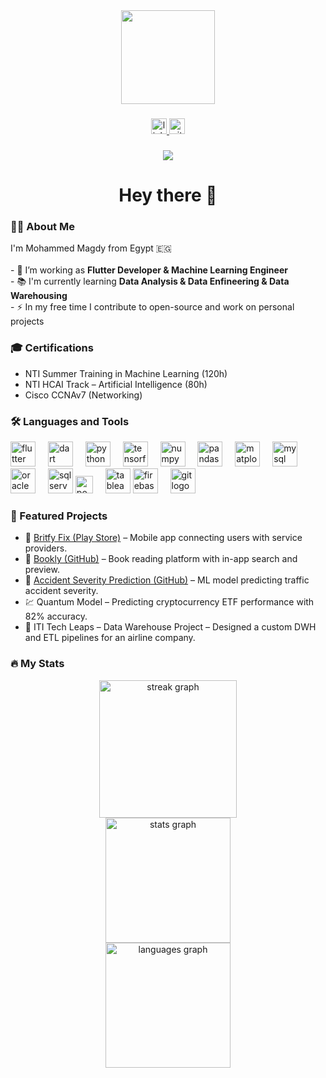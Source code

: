 <div align="center">
  <img height="150" src="https://media.giphy.com/media/M9gbBd9nbDrOTu1Mqx/giphy.gif"  />
</div>

###

<div align="center">
  <a href="https://www.linkedin.com/in/mohammed-magdy-b8a37a1a8/" target="_blank">
    <img src="https://img.shields.io/static/v1?message=LinkedIn&logo=linkedin&label=&color=0077B5&logoColor=white&labelColor=&style=for-the-badge" height="25" alt="linkedin logo"  />
  </a>
  <a href="https://github.com/muuahmmed" target="_blank">
    <img src="https://img.shields.io/static/v1?message=GitHub&logo=github&label=&color=181717&logoColor=white&labelColor=&style=for-the-badge" height="25" alt="github logo"  />
  </a>
</div>

###

<div align="center">
  <img src="https://visitor-badge.laobi.icu/badge?page_id=muuahmmed.muuahmmed"  />
</div>

###

<h1 align="center">Hey there 👋</h1>

###

<h3 align="left">👨‍💻 About Me</h3>

<p align="left">
I'm Mohammed Magdy from Egypt 🇪🇬 <br><br>
- 🔭 I’m working as <b>Flutter Developer & Machine Learning Engineer</b><br>
- 📚 I'm currently learning <b>Data Analysis & Data Enfineering & Data Warehousing</b><br>
- ⚡ In my free time I contribute to open-source and work on personal projects
</p>

###

<h3 align="left">🎓 Certifications</h3>

- NTI Summer Training in Machine Learning (120h)  
- NTI HCAI Track – Artificial Intelligence (80h)  
- Cisco CCNAv7 (Networking)  

###

<h3 align="left">🛠 Languages and Tools</h3>

<div align="left">
  <!-- Programming & Mobile -->
  <img src="https://cdn.jsdelivr.net/gh/devicons/devicon/icons/flutter/flutter-original.svg" height="40" alt="flutter logo" />
  <img width="12" />
  <img src="https://cdn.jsdelivr.net/gh/devicons/devicon/icons/dart/dart-original.svg" height="40" alt="dart logo" />
  <img width="12" />
  <img src="https://cdn.jsdelivr.net/gh/devicons/devicon/icons/python/python-original.svg" height="40" alt="python logo" />
  <img width="12" />

  <!-- Data Science -->
  <img src="https://cdn.jsdelivr.net/gh/devicons/devicon/icons/tensorflow/tensorflow-original.svg" height="40" alt="tensorflow logo" />
  <img width="12" />
  <img src="https://cdn.jsdelivr.net/gh/devicons/devicon/icons/numpy/numpy-original.svg" height="40" alt="numpy logo" />
  <img width="12" />
  <img src="https://cdn.jsdelivr.net/gh/devicons/devicon/icons/pandas/pandas-original.svg" height="40" alt="pandas logo" />
  <img width="12" />
  <img src="https://upload.wikimedia.org/wikipedia/commons/8/84/Matplotlib_icon.svg" height="40" alt="matplotlib logo" />
  <img width="12" />

  <!-- Databases -->
  <img src="https://cdn.jsdelivr.net/gh/devicons/devicon/icons/mysql/mysql-original.svg" height="40" alt="mysql logo" />
  <img width="12" />
  <img src="https://cdn.jsdelivr.net/gh/devicons/devicon/icons/oracle/oracle-original.svg" height="40" alt="oracle logo" />
  <img width="12" />
  <img src="https://img.icons8.com/color/48/000000/microsoft-sql-server.png" height="40" alt="sqlserver logo" />

  <!-- Visualization -->
  <img src="https://img.shields.io/badge/Power%20BI-F2C811?style=for-the-badge&logo=powerbi&logoColor=black" height="28" alt="powerbi logo" />
  <img width="12" />
  <img src="https://img.icons8.com/color/48/000000/tableau-software.png" height="40" alt="tableau logo" />

  <!-- Tools -->
  <img src="https://cdn.jsdelivr.net/gh/devicons/devicon/icons/firebase/firebase-plain-wordmark.svg" height="40" alt="firebase logo" />
  <img width="12" />
  <img src="https://cdn.jsdelivr.net/gh/devicons/devicon/icons/git/git-original.svg" height="40" alt="git logo" />
</div>

###

<h3 align="left">🚀 Featured Projects</h3>

- 📱 [Britfy Fix (Play Store)](https://play.google.com/store/apps/details?id=at.britify.fix) – Mobile app connecting users with service providers. 
- 📖 [Bookly (GitHub)](https://github.com/muuahmmed/Bookly) – Book reading platform with in-app search and preview.  
- 🚦 [Accident Severity Prediction (GitHub)](https://github.com/MennaAhmad/SafeRoad) – ML model predicting traffic accident severity.  
- 💹 Quantum Model – Predicting cryptocurrency ETF performance with 82% accuracy.  
- 🛫 ITI Tech Leaps – Data Warehouse Project – Designed a custom DWH and ETL pipelines for an airline company.  

###

<h3 align="left">🔥 My Stats</h3>

<div align="center">
  <img src="https://streak-stats.demolab.com?user=muuahmmed&locale=en&mode=daily&theme=dark&hide_border=false&border_radius=5&order=3" height="220" alt="streak graph" />
</div>

<div align="center">
  <img src="https://github-readme-stats.vercel.app/api?username=muuahmmed&show_icons=true&theme=dark" height="200" alt="stats graph" />
</div>

<div align="center">
  <img src="https://github-readme-stats.vercel.app/api/top-langs/?username=muuahmmed&layout=compact&theme=dark" height="200" alt="languages graph" />
</div>
